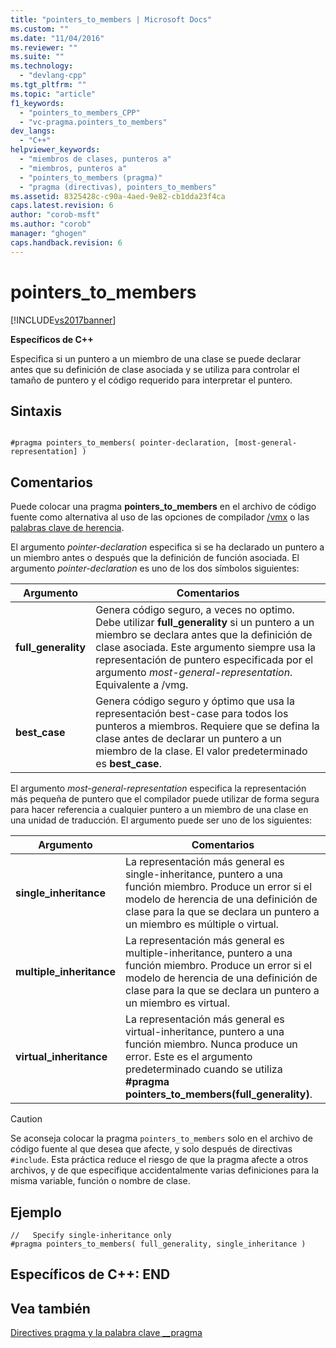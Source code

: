 ```yaml
---
title: "pointers_to_members | Microsoft Docs"
ms.custom: ""
ms.date: "11/04/2016"
ms.reviewer: ""
ms.suite: ""
ms.technology: 
  - "devlang-cpp"
ms.tgt_pltfrm: ""
ms.topic: "article"
f1_keywords: 
  - "pointers_to_members_CPP"
  - "vc-pragma.pointers_to_members"
dev_langs: 
  - "C++"
helpviewer_keywords: 
  - "miembros de clases, punteros a"
  - "miembros, punteros a"
  - "pointers_to_members (pragma)"
  - "pragma (directivas), pointers_to_members"
ms.assetid: 8325428c-c90a-4aed-9e82-cb1dda23f4ca
caps.latest.revision: 6
author: "corob-msft"
ms.author: "corob"
manager: "ghogen"
caps.handback.revision: 6
---
```

# pointers_to_members
[!INCLUDE[vs2017banner](../assembler/inline/includes/vs2017banner.md)]

**Específicos de C\+\+**  
  
 Especifica si un puntero a un miembro de una clase se puede declarar antes que su definición de clase asociada y se utiliza para controlar el tamaño de puntero y el código requerido para interpretar el puntero.  
  
## Sintaxis  
  
```  
  
#pragma pointers_to_members( pointer-declaration, [most-general-representation] )  
```  
  
## Comentarios  
 Puede colocar una pragma **pointers\_to\_members** en el archivo de código fuente como alternativa al uso de las opciones de compilador [\/vmx](../build/reference/vmb-vmg-representation-method.md) o las [palabras clave de herencia](../cpp/inheritance-keywords.md).  
  
 El argumento *pointer\-declaration* especifica si se ha declarado un puntero a un miembro antes o después que la definición de función asociada.  El argumento *pointer\-declaration* es uno de los dos símbolos siguientes:  
  
|Argumento|Comentarios|  
|---------------|-----------------|  
|**full\_generality**|Genera código seguro, a veces no optimo.  Debe utilizar **full\_generality** si un puntero a un miembro se declara antes que la definición de clase asociada.  Este argumento siempre usa la representación de puntero especificada por el argumento *most\-general\-representation*.  Equivalente a \/vmg.|  
|**best\_case**|Genera código seguro y óptimo que usa la representación best\-case para todos los punteros a miembros.  Requiere que se defina la clase antes de declarar un puntero a un miembro de la clase.  El valor predeterminado es **best\_case**.|  
  
 El argumento *most\-general\-representation* especifica la representación más pequeña de puntero que el compilador puede utilizar de forma segura para hacer referencia a cualquier puntero a un miembro de una clase en una unidad de traducción.  El argumento puede ser uno de los siguientes:  
  
|Argumento|Comentarios|  
|---------------|-----------------|  
|**single\_inheritance**|La representación más general es single\-inheritance, puntero a una función miembro.  Produce un error si el modelo de herencia de una definición de clase para la que se declara un puntero a un miembro es múltiple o virtual.|  
|**multiple\_inheritance**|La representación más general es multiple\-inheritance, puntero a una función miembro.  Produce un error si el modelo de herencia de una definición de clase para la que se declara un puntero a un miembro es virtual.|  
|**virtual\_inheritance**|La representación más general es virtual\-inheritance, puntero a una función miembro.  Nunca produce un error.  Este es el argumento predeterminado cuando se utiliza **\#pragma pointers\_to\_members\(full\_generality\)**.|  
  
> [!CAUTION]
>  Se aconseja colocar la pragma `pointers_to_members` solo en el archivo de código fuente al que desea que afecte, y solo después de directivas `#include`.  Esta práctica reduce el riesgo de que la pragma afecte a otros archivos, y de que especifique accidentalmente varias definiciones para la misma variable, función o nombre de clase.  
  
## Ejemplo  
  
```  
//   Specify single-inheritance only  
#pragma pointers_to_members( full_generality, single_inheritance )  
```  
  
## Específicos de C\+\+: END  
  
## Vea también  
 [Directives pragma y la palabra clave \_\_pragma](../preprocessor/pragma-directives-and-the-pragma-keyword.md)